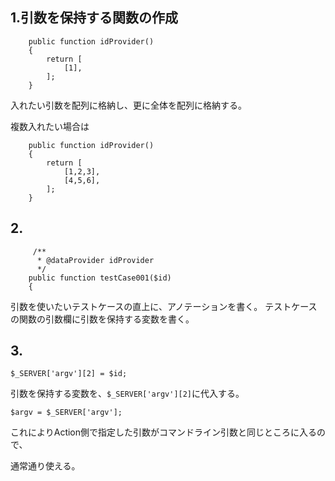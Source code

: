 ## 1.引数を保持する関数の作成

```
    public function idProvider()
    {
        return [
            [1],
        ];
    }
```
入れたい引数を配列に格納し、更に全体を配列に格納する。

複数入れたい場合は
```
    public function idProvider()
    {
        return [
            [1,2,3],
            [4,5,6],
        ];
    }
```

## 2. 

```
     /**
      * @dataProvider idProvider
      */
    public function testCase001($id)
    {
```
引数を使いたいテストケースの直上に、アノテーションを書く。
テストケースの関数の引数欄に引数を保持する変数を書く。

## 3.
```
$_SERVER['argv'][2] = $id;
```

引数を保持する変数を、`$_SERVER['argv'][2]`に代入する。

```
$argv = $_SERVER['argv'];
```

これによりAction側で指定した引数がコマンドライン引数と同じところに入るので、

通常通り使える。
